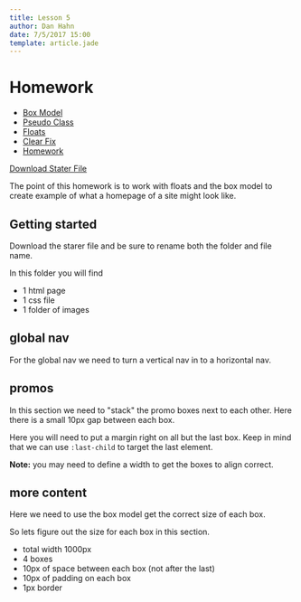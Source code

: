 ```yaml
---
title: Lesson 5
author: Dan Hahn
date: 7/5/2017 15:00
template: article.jade
---
```


# Homework

* [Box Model]()
* [Pseudo Class](pseudo.html)
* [Floats](floats.html)
* [Clear Fix](clear-fix.html)
* [Homework](homework.html)

[Download Stater File](homework6_yourname.zip)

The point of this homework is to work with floats and the box model to create example of what a homepage of a site might look like.

## Getting started

Download the starer file and be sure to rename both the folder and file name.

In this folder you will find

* 1 html page
* 1 css file
* 1 folder of images

## global nav

For the global nav we need to turn a vertical nav in to a horizontal nav.

## promos

In this section we need to "stack" the promo boxes next to each other.  Here there is a small 10px gap between each box.  

Here you will need to put a margin right on all but the last box.  Keep in mind that we can use `:last-child` to target the last element.

**Note:** you may need to define a width to get the boxes to align correct.

## more content

Here we need to use the box model get the correct size of each box.  

So lets figure out the size for each box in this section.  

* total width 1000px
* 4 boxes
* 10px of space between each box (not after the last)
* 10px of padding on each box
* 1px border

<div class="homework-view" data-lesson="lesson6"></div>
